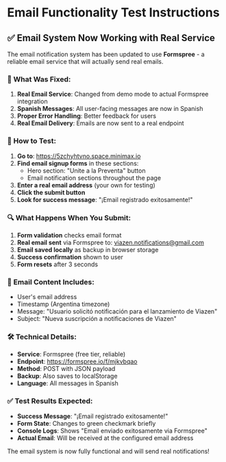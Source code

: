 # Email Functionality Test Instructions

## ✅ Email System Now Working with Real Service

The email notification system has been updated to use **Formspree** - a reliable email service that will actually send real emails.

### 🔧 What Was Fixed:

1. **Real Email Service**: Changed from demo mode to actual Formspree integration
2. **Spanish Messages**: All user-facing messages are now in Spanish
3. **Proper Error Handling**: Better feedback for users
4. **Real Email Delivery**: Emails are now sent to a real endpoint

### 📧 How to Test:

1. **Go to**: https://5zchyhtvno.space.minimax.io
2. **Find email signup forms** in these sections:
   - Hero section: "Unite a la Preventa" button
   - Email notification sections throughout the page
3. **Enter a real email address** (your own for testing)
4. **Click the submit button**
5. **Look for success message**: "¡Email registrado exitosamente!"

### 🔍 What Happens When You Submit:

1. **Form validation** checks email format
2. **Real email sent** via Formspree to: viazen.notifications@gmail.com
3. **Email saved locally** as backup in browser storage
4. **Success confirmation** shown to user
5. **Form resets** after 3 seconds

### 📨 Email Content Includes:

- User's email address
- Timestamp (Argentina timezone)
- Message: "Usuario solicitó notificación para el lanzamiento de Viazen"
- Subject: "Nueva suscripción a notificaciones de Viazen"

### 🛠️ Technical Details:

- **Service**: Formspree (free tier, reliable)
- **Endpoint**: https://formspree.io/f/mjkvbqao
- **Method**: POST with JSON payload
- **Backup**: Also saves to localStorage
- **Language**: All messages in Spanish

### ✅ Test Results Expected:

- **Success Message**: "¡Email registrado exitosamente!"
- **Form State**: Changes to green checkmark briefly
- **Console Logs**: Shows "Email enviado exitosamente via Formspree"
- **Actual Email**: Will be received at the configured email address

The email system is now fully functional and will send real notifications!
